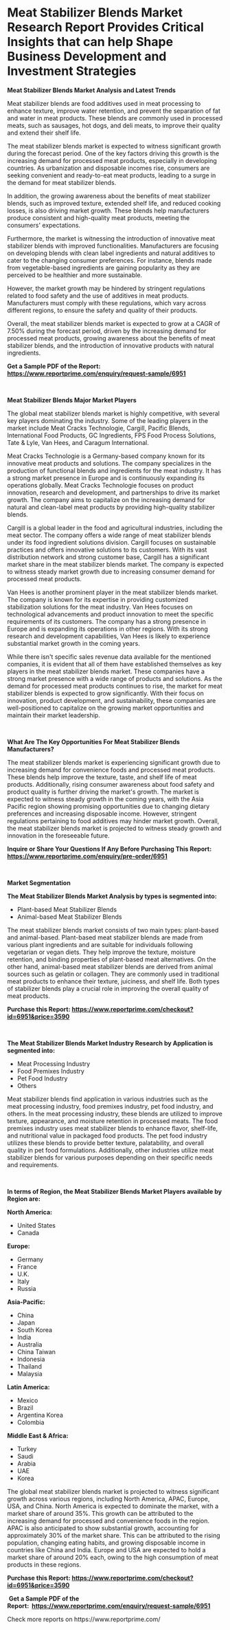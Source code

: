 <p><h1>Meat Stabilizer Blends Market Research Report Provides Critical Insights that can help Shape Business Development and Investment Strategies</h1></p><p><strong>Meat Stabilizer Blends Market Analysis and Latest Trends</strong></p>
<p><p>Meat stabilizer blends are food additives used in meat processing to enhance texture, improve water retention, and prevent the separation of fat and water in meat products. These blends are commonly used in processed meats, such as sausages, hot dogs, and deli meats, to improve their quality and extend their shelf life.</p><p>The meat stabilizer blends market is expected to witness significant growth during the forecast period. One of the key factors driving this growth is the increasing demand for processed meat products, especially in developing countries. As urbanization and disposable incomes rise, consumers are seeking convenient and ready-to-eat meat products, leading to a surge in the demand for meat stabilizer blends.</p><p>In addition, the growing awareness about the benefits of meat stabilizer blends, such as improved texture, extended shelf life, and reduced cooking losses, is also driving market growth. These blends help manufacturers produce consistent and high-quality meat products, meeting the consumers' expectations.</p><p>Furthermore, the market is witnessing the introduction of innovative meat stabilizer blends with improved functionalities. Manufacturers are focusing on developing blends with clean label ingredients and natural additives to cater to the changing consumer preferences. For instance, blends made from vegetable-based ingredients are gaining popularity as they are perceived to be healthier and more sustainable.</p><p>However, the market growth may be hindered by stringent regulations related to food safety and the use of additives in meat products. Manufacturers must comply with these regulations, which vary across different regions, to ensure the safety and quality of their products.</p><p>Overall, the meat stabilizer blends market is expected to grow at a CAGR of 7.50% during the forecast period, driven by the increasing demand for processed meat products, growing awareness about the benefits of meat stabilizer blends, and the introduction of innovative products with natural ingredients.</p></p>
<p><strong>Get a Sample PDF of the Report:&nbsp; <a href="https://www.reportprime.com/enquiry/request-sample/6951">https://www.reportprime.com/enquiry/request-sample/6951</a></strong></p>
<p>&nbsp;</p>
<p><strong>Meat Stabilizer Blends Major Market Players</strong></p>
<p><p>The global meat stabilizer blends market is highly competitive, with several key players dominating the industry. Some of the leading players in the market include Meat Cracks Technologie, Cargill, Pacific Blends, International Food Products, GC Ingredients, FPS Food Process Solutions, Tate & Lyle, Van Hees, and Caragum International.</p><p>Meat Cracks Technologie is a Germany-based company known for its innovative meat products and solutions. The company specializes in the production of functional blends and ingredients for the meat industry. It has a strong market presence in Europe and is continuously expanding its operations globally. Meat Cracks Technologie focuses on product innovation, research and development, and partnerships to drive its market growth. The company aims to capitalize on the increasing demand for natural and clean-label meat products by providing high-quality stabilizer blends.</p><p>Cargill is a global leader in the food and agricultural industries, including the meat sector. The company offers a wide range of meat stabilizer blends under its food ingredient solutions division. Cargill focuses on sustainable practices and offers innovative solutions to its customers. With its vast distribution network and strong customer base, Cargill has a significant market share in the meat stabilizer blends market. The company is expected to witness steady market growth due to increasing consumer demand for processed meat products.</p><p>Van Hees is another prominent player in the meat stabilizer blends market. The company is known for its expertise in providing customized stabilization solutions for the meat industry. Van Hees focuses on technological advancements and product innovation to meet the specific requirements of its customers. The company has a strong presence in Europe and is expanding its operations in other regions. With its strong research and development capabilities, Van Hees is likely to experience substantial market growth in the coming years.</p><p>While there isn't specific sales revenue data available for the mentioned companies, it is evident that all of them have established themselves as key players in the meat stabilizer blends market. These companies have a strong market presence with a wide range of products and solutions. As the demand for processed meat products continues to rise, the market for meat stabilizer blends is expected to grow significantly. With their focus on innovation, product development, and sustainability, these companies are well-positioned to capitalize on the growing market opportunities and maintain their market leadership.</p></p>
<p>&nbsp;</p>
<p><strong>What Are The Key Opportunities For Meat Stabilizer Blends Manufacturers?</strong></p>
<p><p>The meat stabilizer blends market is experiencing significant growth due to increasing demand for convenience foods and processed meat products. These blends help improve the texture, taste, and shelf life of meat products. Additionally, rising consumer awareness about food safety and product quality is further driving the market's growth. The market is expected to witness steady growth in the coming years, with the Asia Pacific region showing promising opportunities due to changing dietary preferences and increasing disposable income. However, stringent regulations pertaining to food additives may hinder market growth. Overall, the meat stabilizer blends market is projected to witness steady growth and innovation in the foreseeable future.</p></p>
<p><strong>Inquire or Share Your Questions If Any Before Purchasing This Report: <a href="https://www.reportprime.com/enquiry/pre-order/6951">https://www.reportprime.com/enquiry/pre-order/6951</a></strong></p>
<p>&nbsp;</p>
<p><strong>Market Segmentation</strong></p>
<p><strong>The Meat Stabilizer Blends Market Analysis by types is segmented into:</strong></p>
<p><ul><li>Plant-based Meat Stabilizer Blends</li><li>Animal-based Meat Stabilizer Blends</li></ul></p>
<p><p>The meat stabilizer blends market consists of two main types: plant-based and animal-based. Plant-based meat stabilizer blends are made from various plant ingredients and are suitable for individuals following vegetarian or vegan diets. They help improve the texture, moisture retention, and binding properties of plant-based meat alternatives. On the other hand, animal-based meat stabilizer blends are derived from animal sources such as gelatin or collagen. They are commonly used in traditional meat products to enhance their texture, juiciness, and shelf life. Both types of stabilizer blends play a crucial role in improving the overall quality of meat products.</p></p>
<p><strong>Purchase this Report:&nbsp;<a href="https://www.reportprime.com/checkout?id=6951&price=3590">https://www.reportprime.com/checkout?id=6951&price=3590</a></strong></p>
<p>&nbsp;</p>
<p><strong>The Meat Stabilizer Blends Market Industry Research by Application is segmented into:</strong></p>
<p><ul><li>Meat Processing Industry</li><li>Food Premixes Industry</li><li>Pet Food Industry</li><li>Others</li></ul></p>
<p><p>Meat stabilizer blends find application in various industries such as the meat processing industry, food premixes industry, pet food industry, and others. In the meat processing industry, these blends are utilized to improve texture, appearance, and moisture retention in processed meats. The food premixes industry uses meat stabilizer blends to enhance flavor, shelf-life, and nutritional value in packaged food products. The pet food industry utilizes these blends to provide better texture, palatability, and overall quality in pet food formulations. Additionally, other industries utilize meat stabilizer blends for various purposes depending on their specific needs and requirements.</p></p>
<p>&nbsp;</p>
<p><strong>In terms of Region, the Meat Stabilizer Blends Market Players available by Region are:</strong></p>
<p>
    <p> <strong> North America: </strong>
        <ul>
            <li>United States</li>
            <li>Canada</li>
        </ul>
        </p> 
    <p> <strong> Europe: </strong>
        <ul>
            <li>Germany</li>
            <li>France</li>
            <li>U.K.</li>
            <li>Italy</li>
            <li>Russia</li>
        </ul>
        </p> 
    <p> <strong> Asia-Pacific: </strong>
        <ul>
            <li>China</li>
            <li>Japan</li>
            <li>South Korea</li>
            <li>India</li>
            <li>Australia</li>
            <li>China Taiwan</li>
            <li>Indonesia</li>
            <li>Thailand</li>
            <li>Malaysia</li>
        </ul>
        </p> 
    <p> <strong> Latin America: </strong>
        <ul>
            <li>Mexico</li>
            <li>Brazil</li>
            <li>Argentina Korea</li>
            <li>Colombia</li>
        </ul>
        </p> 
    <p> <strong> Middle East & Africa: </strong>
        <ul>
            <li>Turkey</li>
            <li>Saudi</li>
            <li>Arabia</li>
            <li>UAE</li>
            <li>Korea</li>
        </ul>
    </p>
    </p>
<p><p>The global meat stabilizer blends market is projected to witness significant growth across various regions, including North America, APAC, Europe, USA, and China. North America is expected to dominate the market, with a market share of around 35%. This growth can be attributed to the increasing demand for processed and convenience foods in the region. APAC is also anticipated to show substantial growth, accounting for approximately 30% of the market share. This can be attributed to the rising population, changing eating habits, and growing disposable income in countries like China and India. Europe and USA are expected to hold a market share of around 20% each, owing to the high consumption of meat products in these regions.</p></p>
<p><strong>Purchase this Report: <a href="https://www.reportprime.com/checkout?id=6951&price=3590">https://www.reportprime.com/checkout?id=6951&price=3590</a></strong></p>
<p>&nbsp;<strong>Get a Sample PDF of the Report:&nbsp;&nbsp;<a href="https://www.reportprime.com/enquiry/request-sample/6951">https://www.reportprime.com/enquiry/request-sample/6951</a></strong></p>
<p><strong></strong></p>
<p>Check more reports on https://www.reportprime.com/</p>